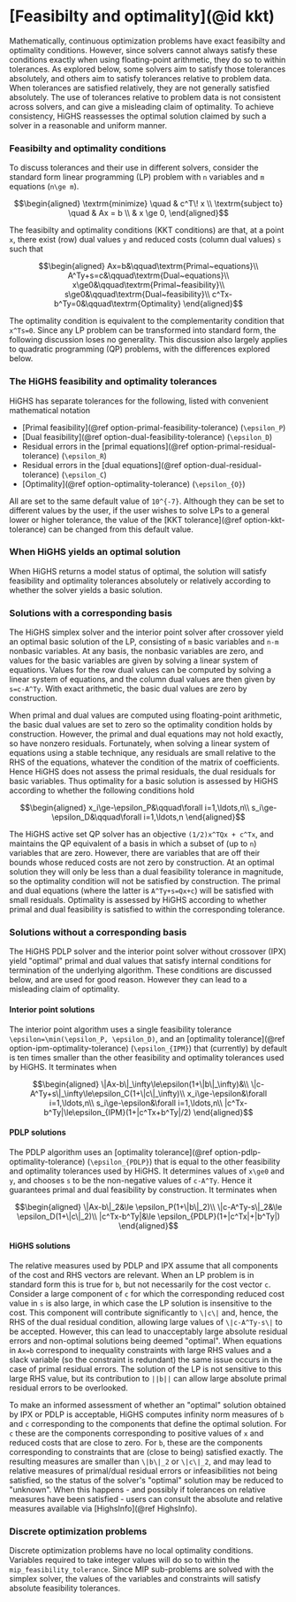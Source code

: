 # [Feasibilty and optimality](@id kkt)

Mathematically, continuous optimization problems have exact feasibilty and optimality conditions. However, since solvers cannot always satisfy these conditions exactly when using floating-point arithmetic, they do so to within tolerances. As explored below, some solvers aim to satisfy those tolerances absolutely, and others aim to satisfy tolerances relative to problem data. When tolerances are satisfied relatively, they are not generally satisfied absolutely. The use of tolerances relative to problem data is not consistent across solvers, and can give a misleading claim of optimality. To achieve consistency, HiGHS reassesses the optimal solution claimed by such a solver in a reasonable and uniform manner.

### Feasibilty and optimality conditions

To discuss tolerances and their use in different solvers, consider the standard form linear programming (LP) problem with ``n`` variables and ``m`` equations (``n\ge m``). 
```math
\begin{aligned}
\textrm{minimize}   \quad & c^T\! x        \\
\textrm{subject to} \quad & Ax = b  \\
                          & x \ge 0,
\end{aligned}
```
The feasibilty and optimality conditions (KKT conditions) are that, at a point ``x``, there exist (row) dual values ``y`` and reduced costs (column dual values) ``s`` such that
```math
\begin{aligned}
Ax=b&\qquad\textrm{Primal~equations}\\
A^Ty+s=c&\qquad\textrm{Dual~equations}\\
x\ge0&\qquad\textrm{Primal~feasibility}\\
s\ge0&\qquad\textrm{Dual~feasibility}\\
c^Tx-b^Ty=0&\qquad\textrm{Optimality}
\end{aligned}
```
The optimality condition is equivalent to the complementarity condition that `x^Ts=0`. Since any LP problem can be transformed into standard form, the following discussion loses no generality. This discussion also largely applies to quadratic programming (QP) problems, with the differences explored below. 

### The HiGHS feasibility and optimality tolerances

HiGHS has separate tolerances for the following, listed with convenient mathematical notation

- [Primal feasibility](@ref option-primal-feasibility-tolerance) (``\epsilon_P``)
- [Dual feasibility](@ref option-dual-feasibility-tolerance) (``\epsilon_D``)
- Residual errors in the [primal equations](@ref option-primal-residual-tolerance) (``\epsilon_R``)
- Residual errors in the [dual equations](@ref option-dual-residual-tolerance) (``\epsilon_C``)
- [Optimality](@ref option-optimality-tolerance) (``\epsilon_{O}``)

All are set to the same default value of ``10^{-7}``. Although they can be set to different values by the user, if the user wishes to solve LPs to a general lower or higher tolerance, the value of the [KKT tolerance](@ref option-kkt-tolerance) can be changed from this default value.

### When HiGHS yields an optimal solution

When HiGHS returns a model status of optimal, the solution will satisfy feasibility and optimality tolerances absolutely or relatively according to whether the solver yields a basic solution.

### Solutions with a corresponding basis

The HiGHS simplex solver and the interior point solver after crossover yield an optimal basic solution of the LP, consisting of ``m`` basic variables and ``n-m`` nonbasic variables. At any basis, the nonbasic variables are zero, and values for the basic variables are given by solving a linear system of equations. Values for the row dual values can be computed by solving a linear system of equations, and the column dual values are then given by ``s=c-A^Ty``. With exact arithmetic, the basic dual values are zero by construction. 

When primal and dual values are computed using floating-point arithmetic, the basic dual values are set to zero so the optimality condition holds by construction. However, the primal and dual equations may not hold exactly, so have nonzero residuals. Fortunately, when solving a linear system of equations using a stable technique, any residuals are small relative to the RHS of the equations, whatever the condition of the matrix of coefficients. Hence HiGHS does not assess the primal residuals, the dual residuals for basic variables. Thus optimality for a basic solution is assessed by HiGHS according to whether the following conditions hold
```math
\begin{aligned}
x_i\ge-\epsilon_P&\qquad\forall i=1,\ldots,n\\
s_i\ge-\epsilon_D&\qquad\forall i=1,\ldots,n
\end{aligned}
```

The HiGHS active set QP solver has an objective ``(1/2)x^TQx + c^Tx``, and maintains the QP equivalent of a basis in which a subset of (up to ``n``) variables that are zero. However, there are variables that are off their bounds whose reduced costs are not zero by construction. At an optimal solution they will only be less than a dual feasibility tolerance in magnitude, so the optimality condition will not be satisfied by construction. The primal and dual equations (where the latter is ``A^Ty+s=Qx+c``) will be satisfied with small residuals. Optimality is assessed by HiGHS according to whether primal and dual feasibility is satisfied to within the corresponding tolerance.


### Solutions without a corresponding basis

The HiGHS PDLP solver and the interior point solver without crossover (IPX) yield "optimal" primal and dual values that satisfy internal conditions for termination of the underlying algorithm. These conditions are discussed below, and are used for good reason. However they can lead to a misleading claim of optimality.

#### Interior point solutions

The interior point algorithm uses a single feasibility tolerance ``\epsilon=\min(\epsilon_P, \epsilon_D)``, and an [optimality tolerance](@ref option-ipm-optimality-tolerance) (``\epsilon_{IPM}``) that (currently) by default is ten times smaller than the other feasibility and optimality tolerances used by HiGHS. It terminates when

```math
\begin{aligned}
\|Ax-b\|_\infty\le\epsilon(1+\|b\|_\infty)&\\
\|c-A^Ty+s\|_\infty\le\epsilon_C(1+\|c\|_\infty)\\
x_i\ge-\epsilon&\forall i=1,\ldots,n\\
s_i\ge-\epsilon&\forall i=1,\ldots,n\\
|c^Tx-b^Ty|\le\epsilon_{IPM}(1+|c^Tx+b^Ty|/2)
\end{aligned}
```

#### PDLP solutions

The PDLP algorithm uses an [optimality tolerance](@ref option-pdlp-optimality-tolerance) (``\epsilon_{PDLP}``) that is equal to the other feasibility and optimality tolerances used by HiGHS. It determines values of ``x\ge0`` and ``y``, and chooses ``s`` to be the non-negative values of ``c-A^Ty``. Hence it guarantees primal and dual feasibility by construction. It terminates when

```math
\begin{aligned}
\|Ax-b\|_2&\le \epsilon_P(1+\|b\|_2)\\
\|c-A^Ty-s\|_2&\le \epsilon_D(1+\|c\|_2)\\
|c^Tx-b^Ty|&\le \epsilon_{PDLP}(1+|c^Tx|+|b^Ty|)
\end{aligned}
```

#### HiGHS solutions

The relative measures used by PDLP and IPX assume that all components of the cost and RHS vectors are relevant. When an LP problem is in standard form this is true for ``b``, but not necessarily for the cost vector ``c``. Consider a large component of ``c`` for which the corresponding reduced cost value in ``s`` is also large, in which case the LP solution is insensitive to the cost. This component will contribute significantly to ``\|c\|`` and, hence, the RHS of the dual residual condition, allowing large values of ``\|c-A^Ty-s\|`` to be accepted. However, this can lead to unacceptably large absolute residual errors and non-optimal solutions being deemed "optimal". When equations in ``Ax=b`` correspond to inequality constraints with large RHS values and a slack variable (so the constraint is redundant) the same issue occurs in the case of primal residual errors. The solution of the LP is not sensitive to this large RHS value, but its contribution to ``||b||`` can allow large absolute primal residual errors to be overlooked. 

To make an informed assessment of whether an "optimal" solution obtained by IPX or PDLP is acceptable, HiGHS computes infinity norm measures of ``b`` and ``c`` corresponding to the components that define the optimal solution. For ``c`` these are the components corresponding to positive values of ``x`` and reduced costs that are close to zero. For ``b``, these are the components corresponding to constraints that are (close to being) satisfied exactly. The resulting measures are smaller than ``\|b\|_2`` or ``\|c\|_2``, and may lead to relative measures of primal/dual residual errors or infeasibilities not being satisfied, so the status of the solver's "optimal" solution may be reduced to "unknown". When this happens - and possibly if tolerances on relative measures have been satisfied - users can consult the absolute and relative measures available via [HighsInfo](@ref HighsInfo).

### Discrete optimization problems

Discrete optimization problems have no local optimality conditions. Variables required to take integer values will do so to within the `mip_feasibility_tolerance`. Since MIP sub-problems are solved with the simplex solver, the values of the variables and constraints will satisfy absolute feasibility tolerances.

